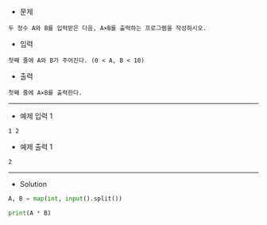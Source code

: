 - 문제

```
두 정수 A와 B를 입력받은 다음, A×B를 출력하는 프로그램을 작성하시오.
```

- 입력

```
첫째 줄에 A와 B가 주어진다. (0 < A, B < 10)
```

- 출력

```
첫째 줄에 A×B를 출력한다.
```

---

- 예제 입력 1 

```
1 2
```

- 예제 출력 1 

```
2
```

---

- Solution

```py
A, B = map(int, input().split())

print(A * B)
```
